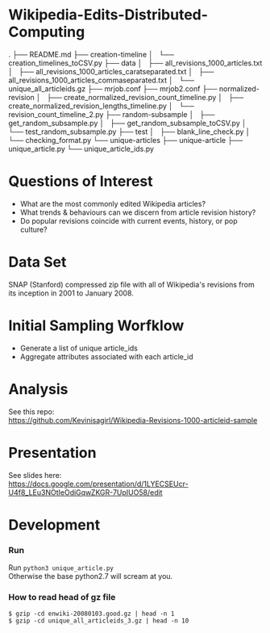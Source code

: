 # Wikipedia-Edits-Distributed-Computing

.
├── README.md
├── creation-timeline
│   └── creation_timelines_toCSV.py
├── data
│   ├── all_revisions_1000_articles.txt
│   ├── all_revisions_1000_articles_caratseparated.txt
│   ├── all_revisions_1000_articles_commaseparated.txt
│   └── unique_all_articleids.gz
├── mrjob.conf
├── mrjob2.conf
├── normalized-revision
│   ├── create_normalized_revision_count_timeline.py
│   ├── create_normalized_revision_lengths_timeline.py
│   └── revision_count_timeline_2.py
├── random-subsample
│   ├── get_random_subsample.py
│   ├── get_random_subsample_toCSV.py
│   └── test_random_subsample.py
├── test
│   ├── blank_line_check.py
│   └── checking_format.py
└── unique-articles
    ├── unique-article
    ├── unique_article.py
    └── unique_article_ids.py



 
# Questions of Interest
*  What are the most commonly edited Wikipedia articles?
* What trends & behaviours can we discern from article revision history?
* Do popular revisions coincide with current events, history, or pop culture?   

# Data Set
SNAP (Stanford) compressed zip file with all of Wikipedia's revisions from its inception in 2001 to January 2008.  

# Initial Sampling Worfklow  
* Generate a list of unique article_ids  
* Aggregate attributes associated with each article_id  

# Analysis  
See this repo:  
https://github.com/Kevinisagirl/Wikipedia-Revisions-1000-articleid-sample

# Presentation  
See slides here:  
https://docs.google.com/presentation/d/1LYECSEUcr-U4f8_LEu3NOtIeOdiGqwZKGR-7UpIUO58/edit

# Development  

### Run   

Run `python3 unique_article.py`  
Otherwise the base python2.7 will scream at you.

### How to read head of gz file  
```
$ gzip -cd enwiki-20080103.good.gz | head -n 1
$ gzip -cd unique_all_articleids_3.gz | head -n 10
```
